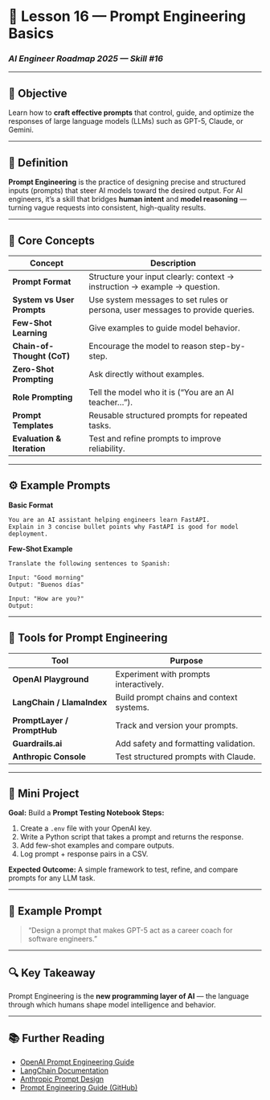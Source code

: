# 💬 Lesson 16 — Prompt Engineering Basics

### *AI Engineer Roadmap 2025 — Skill #16*

---

## 🎯 Objective

Learn how to **craft effective prompts** that control, guide, and optimize the responses of large language models (LLMs) such as GPT-5, Claude, or Gemini.

---

## 🧩 Definition

**Prompt Engineering** is the practice of designing precise and structured inputs (prompts) that steer AI models toward the desired output.
For AI engineers, it’s a skill that bridges **human intent** and **model reasoning** — turning vague requests into consistent, high-quality results.

---

## 🧠 Core Concepts

| Concept                    | Description                                                                    |
| -------------------------- | ------------------------------------------------------------------------------ |
| **Prompt Format**          | Structure your input clearly: context → instruction → example → question.      |
| **System vs User Prompts** | Use system messages to set rules or persona, user messages to provide queries. |
| **Few-Shot Learning**      | Give examples to guide model behavior.                                         |
| **Chain-of-Thought (CoT)** | Encourage the model to reason step-by-step.                                    |
| **Zero-Shot Prompting**    | Ask directly without examples.                                                 |
| **Role Prompting**         | Tell the model who it is (“You are an AI teacher…”).                           |
| **Prompt Templates**       | Reusable structured prompts for repeated tasks.                                |
| **Evaluation & Iteration** | Test and refine prompts to improve reliability.                                |

---

## ⚙️ Example Prompts

**Basic Format**

```text
You are an AI assistant helping engineers learn FastAPI.
Explain in 3 concise bullet points why FastAPI is good for model deployment.
```

**Few-Shot Example**

```text
Translate the following sentences to Spanish:

Input: "Good morning"  
Output: "Buenos días"

Input: "How are you?"  
Output:
```

---

## 🧱 Tools for Prompt Engineering

| Tool                        | Purpose                                  |
| --------------------------- | ---------------------------------------- |
| **OpenAI Playground**       | Experiment with prompts interactively.   |
| **LangChain / LlamaIndex**  | Build prompt chains and context systems. |
| **PromptLayer / PromptHub** | Track and version your prompts.          |
| **Guardrails.ai**           | Add safety and formatting validation.    |
| **Anthropic Console**       | Test structured prompts with Claude.     |

---

## 📘 Mini Project

**Goal:** Build a **Prompt Testing Notebook**
**Steps:**

1. Create a `.env` file with your OpenAI key.
2. Write a Python script that takes a prompt and returns the response.
3. Add few-shot examples and compare outputs.
4. Log prompt + response pairs in a CSV.

**Expected Outcome:**
A simple framework to test, refine, and compare prompts for any LLM task.

---

## 🧠 Example Prompt

> “Design a prompt that makes GPT-5 act as a career coach for software engineers.”

---

## 🔍 Key Takeaway

Prompt Engineering is the **new programming layer of AI** — the language through which humans shape model intelligence and behavior.

---

## 📚 Further Reading

* [OpenAI Prompt Engineering Guide](https://platform.openai.com/docs/guides/prompt-engineering)
* [LangChain Documentation](https://python.langchain.com/)
* [Anthropic Prompt Design](https://docs.anthropic.com/)
* [Prompt Engineering Guide (GitHub)](https://github.com/dair-ai/Prompt-Engineering-Guide)